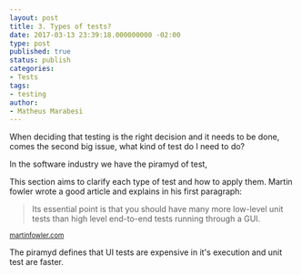 ```yaml
---
layout: post
title: 3. Types of tests?
date: 2017-03-13 23:39:18.000000000 -02:00
type: post
published: true
status: publish
categories:
- Tests
tags:
- testing
author:
- Matheus Marabesi
---
```


When deciding that testing is the right decision and it needs to be done, comes the second big
issue, what kind of test do I need to do?

In the software industry we have the piramyd of test, 

This section aims to clarify each type of test and how to apply them. Martin fowler wrote a good article
and explains in his first paragraph:

>Its essential point is that you should have many more low-level unit tests than high level end-to-end tests running through a GUI.

<div class="right-with-margin-bottom">
    <small>
        <a href="https://martinfowler.com/bliki/TestPyramid.html">martinfowler.com</a>
    </small>
</div>

The piramyd defines that UI tests are expensive in it's execution and unit test are faster.